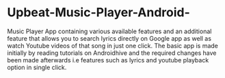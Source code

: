 # Upbeat-Music-Player-Android-
Music Player App containing various available features and an additional feature that allows you to search lyrics directly on Google app as well as watch Youtube videos of that song in just one click. 
The basic app is made initially by reading tutorials on Androidhive and the required changes have been made afterwards i.e features such as lyrics and youtube playback option in single click.
